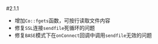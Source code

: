 #2.1.1

* 增加`Co::fgets`函数，可按行读取文件内容
* 修复`SSL`连接`sendfile`死循环的问题
* 修复`BASE`模式下在`onConnect`回调中调用`sendfile`无效的问题